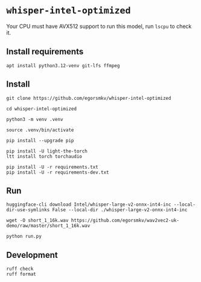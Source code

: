 # `whisper-intel-optimized`

Your CPU must have AVX512 support to run this model, run `lscpu` to check it.

## Install requirements

```
apt install python3.12-venv git-lfs ffmpeg
```

## Install

```
git clone https://github.com/egorsmkv/whisper-intel-optimized

cd whisper-intel-optimized

python3 -m venv .venv

source .venv/bin/activate

pip install --upgrade pip

pip install -U light-the-torch
ltt install torch torchaudio

pip install -U -r requirements.txt
pip install -U -r requirements-dev.txt
```

## Run

```
huggingface-cli download Intel/whisper-large-v2-onnx-int4-inc --local-dir-use-symlinks False --local-dir ./whisper-large-v2-onnx-int4-inc

wget -O short_1_16k.wav https://github.com/egorsmkv/wav2vec2-uk-demo/raw/master/short_1_16k.wav

python run.py
```


## Development

```
ruff check
ruff format
```
